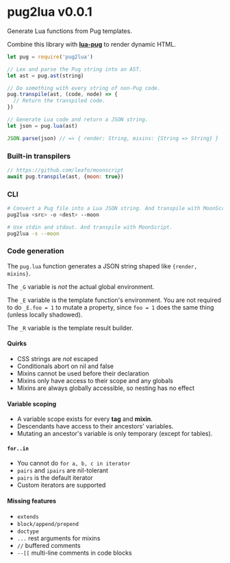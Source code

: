 # pug2lua v0.0.1

Generate Lua functions from Pug templates.

Combine this library with [**lua-pug**](https://github.com/aleclarson/lua-pug) to render dynamic HTML.

```js
let pug = require('pug2lua')

// Lex and parse the Pug string into an AST.
let ast = pug.ast(string)

// Do something with every string of non-Pug code.
pug.transpile(ast, (code, node) => {
  // Return the transpiled code.
})

// Generate Lua code and return a JSON string.
let json = pug.lua(ast)

JSON.parse(json) // => { render: String, mixins: {String => String} }
```

### Built-in transpilers

```js
// https://github.com/leafo/moonscript
await pug.transpile(ast, {moon: true})
```

### CLI

```sh
# Convert a Pug file into a Lua JSON string. And transpile with MoonScript.
pug2lua <src> -o <dest> --moon

# Use stdin and stdout. And transpile with MoonScript.
pug2lua -s --moon
```

### Code generation

The `pug.lua` function generates a JSON string shaped like `{render, mixins}`.

The `_G` variable is *not* the actual global environment.

The `_E` variable is the template function's environment.
You are not required to do `_E.foo = 1` to mutate a property,
since `foo = 1` does the same thing (unless locally shadowed).

The `_R` variable is the template result builder.

#### Quirks

- CSS strings are *not* escaped
- Conditionals abort on nil and false
- Mixins cannot be used before their declaration
- Mixins only have access to their scope and any globals
- Mixins are always globally accessible, so nesting has no effect

#### Variable scoping

- A variable scope exists for every **tag** and **mixin**.
- Descendants have access to their ancestors' variables.
- Mutating an ancestor's variable is only temporary (except for tables).

#### `for..in`

- You cannot do `for a, b, c in iterator`
- `pairs` and `ipairs` are nil-tolerant
- `pairs` is the default iterator
- Custom iterators are supported

#### Missing features

- `extends`
- `block/append/prepend`
- `doctype`
- `...` rest arguments for mixins
- `//` buffered comments
- `--[[` multi-line comments in code blocks
